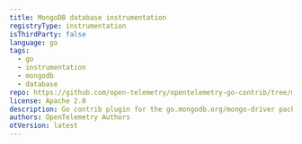 ```yaml
---
title: MongoDB database instrumentation
registryType: instrumentation
isThirdParty: false
language: go
tags:
  - go
  - instrumentation
  - mongodb
  - database
repo: https://github.com/open-telemetry/opentelemetry-go-contrib/tree/master/instrumentation/go.mongodb.org/mongo-driver
license: Apache 2.0
description: Go contrib plugin for the go.mongodb.org/mongo-driver package.
authors: OpenTelemetry Authors
otVersion: latest
---
```

